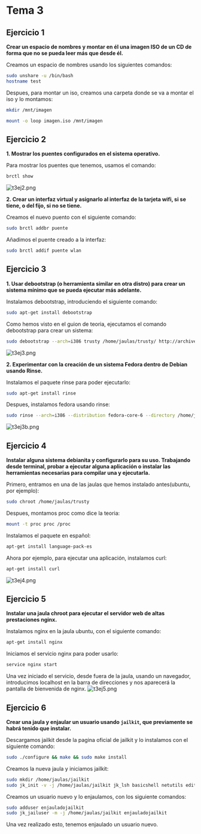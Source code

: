 
Tema 3
======

Ejercicio 1
-----------

**Crear un espacio de nombres y montar en él una imagen ISO de un CD de forma que no se pueda leer más que desde él.**

Creamos un espacio de nombres usando los siguientes comandos:
```bash
sudo unshare -u /bin/bash
hostname test
```

Despues, para montar un iso, creamos una carpeta donde se va a montar el iso y lo montamos:
```bash
mkdir /mnt/imagen

mount -o loop imagen.iso /mnt/imagen
```

Ejercicio 2
-----------

**1. Mostrar los puentes configurados en el sistema operativo.**

Para mostrar los puentes que tenemos, usamos el comando:
```bash
brctl show
```

![t3ej2.png](https://raw.githubusercontent.com/albertomoreno/iv-images/master/t3ej2.png)

**2. Crear un interfaz virtual y asignarlo al interfaz de la tarjeta wifi, si se tiene, o del fijo, si no se tiene.**

Creamos el nuevo puento con el siguiente comando:
```bash
sudo brctl addbr puente
```
Añadimos el puente creado a la interfaz:
```bash
sudo brctl addif puente wlan
```

Ejercicio 3
-----------

**1. Usar debootstrap (o herramienta similar en otra distro) para crear un sistema mínimo que se pueda ejecutar más adelante.**

Instalamos debootstrap, introduciendo el siguiente comando:
```bash
sudo apt-get install debootstrap
```

Como hemos visto en el guion de teoria, ejecutamos el comando debootstrap para crear un sistema:
```bash
sudo debootstrap --arch=i386 trusty /home/jaulas/trusty/ http://archive.ubuntu.com/ubuntu
```
![t3ej3.png](https://raw.githubusercontent.com/albertomoreno/iv-images/master/t3ej3.png)


**2. Experimentar con la creación de un sistema Fedora dentro de Debian usando Rinse.**

Instalamos el paquete rinse para poder ejecutarlo:
```bash
sudo apt-get install rinse
```

Despues, instalamos fedora usando rinse:
```bash
sudo rinse --arch=i386 --distribution fedora-core-6 --directory /home/jaulas/fedora/
```
![t3ej3b.png](https://raw.githubusercontent.com/albertomoreno/iv-images/master/t3ej3b.png)

Ejercicio 4
-----------

**Instalar alguna sistema debianita y configurarlo para su uso. Trabajando desde terminal, probar a ejecutar alguna aplicación o instalar las herramientas necesarias para compilar una y ejecutarla.**

Primero, entramos en una de las jaulas que hemos instalado antes(ubuntu, por ejemplo):
```bash
sudo chroot /home/jaulas/trusty
```

Despues, montamos proc como dice la teoria:
```bash
mount -t proc proc /proc
```

Instalamos el paquete en español:
```bash
apt-get install language-pack-es
```

Ahora por ejemplo, para ejecutar una aplicación, instalamos curl:
```bash
apt-get install curl
```

![t3ej4.png](https://raw.githubusercontent.com/albertomoreno/iv-images/master/t3ej4.png)


Ejercicio 5
-----------

**Instalar una jaula chroot para ejecutar el servidor web de altas prestaciones nginx.**

Instalamos nginx en la jaula ubuntu, con el siguiente comando:
```bash
apt-get install nginx
```

Iniciamos el servicio nginx para poder usarlo:
```bash
service nginx start
```

Una vez iniciado el servicio, desde fuera de la jaula, usando un navegador, introducimos localhost en la barra de direcciones y nos aparecerá la pantalla de bienvenida de nginx.
![t3ej5.png](https://raw.githubusercontent.com/albertomoreno/iv-images/master/t3ej5.png)


Ejercicio 6
-----------

**Crear una jaula y enjaular un usuario usando `jailkit`, que previamente se habrá tenido que instalar.**

Descargamos jailkit desde la pagina oficial de jailkit y lo instalamos con el siguiente comando:
```bash
sudo ./configure && make && sudo make install
```

Creamos la nueva jaula y iniciamos jailkit:
```bash
sudo mkdir /home/jaulas/jailkit
sudo jk_init -v -j /home/jaulas/jailkit jk_lsh basicshell netutils editors
```

Creamos un usuario nuevo y lo enjaulamos, con los siguiente comandos:
```bash
sudo adduser enjauladojailkit
sudo jk_jailuser -m -j /home/jaulas/jailkit enjauladojailkit
```

Una vez realizado esto, tenemos enjaulado un usuario nuevo.


